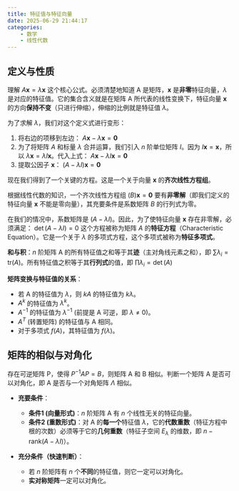 ```yaml
---
title: 特征值与特征向量
date: 2025-06-29 21:44:17
categories:
    - 数学
    - 线性代数
---
```

## 定义与性质
理解 $A\mathbf{x} = \lambda\mathbf{x}$ 这个核心公式。必须清楚地知道 A 是矩阵，$\mathbf{x}$ 是**非零**特征向量，$\lambda$ 是对应的特征值。它的集合含义就是在矩阵 A 所代表的线性变换下，特征向量 $\mathbf{x}$ 的方向**保持不变**（只进行伸缩），伸缩的比例就是特征值 $\lambda$。

为了求解 $\lambda$，我们对这个定义式进行变形：

1.  将右边的项移到左边：
    $A\mathbf{x} - \lambda\mathbf{x} = \mathbf{0}$
2.  为了将矩阵 $A$ 和标量 $\lambda$ 合并运算，我们引入 $n$ 阶单位矩阵 $I$。因为 $I\mathbf{x} = \mathbf{x}$，所以 $\lambda\mathbf{x} = \lambda I\mathbf{x}$。代入上式：
    $A\mathbf{x} - \lambda I\mathbf{x} = \mathbf{0}$
3.  提取公因子 $\mathbf{x}$：
    $(A - \lambda I)\mathbf{x} = \mathbf{0}$

现在我们得到了一个关键的方程。这是一个关于向量 $\mathbf{x}$ 的**齐次线性方程组**。

根据线性代数的知识，一个齐次线性方程组 $(B)\mathbf{x} = \mathbf{0}$ 要有**非零解**（即我们定义的特征向量 $\mathbf{x}$ 不能是零向量），其充要条件是系数矩阵 $B$ 的行列式为零。

在我们的情况中，系数矩阵是 $(A - \lambda I)$。因此，为了使特征向量 $\mathbf{x}$ 存在非零解，必须满足：
$\det(A - \lambda I) = 0$
这个方程被称为矩阵 $A$ 的**特征方程**（Characteristic Equation）。它是一个关于 $\lambda$ 的多项式方程，这个多项式被称为**特征多项式**。

**和与积**：$n$ 阶矩阵 A 的所有特征值之和等于其**迹**（主对角线元素之和），即 $\sum \lambda_i = \text{tr}(A)$。所有特征值之积等于其**行列式**的值，即 $\prod \lambda_i = \det(A)$

**矩阵变换与特征值的关系**：

* 若 A 的特征值为 $\lambda$，则 $kA$ 的特征值为 $k\lambda$。
* $A^k$ 的特征值为 $\lambda^k$。
* $A^{-1}$ 的特征值为 $\lambda^{-1}$ (前提是 A 可逆，即 $\lambda \neq 0$)。
* $A^T$ (转置矩阵) 的特征值与 A 相同。
* 对于多项式 $f(A)$，其特征值为 $f(\lambda)$。

## 矩阵的相似与对角化
存在可逆矩阵 P，使得 $P^{-1}AP = B$，则矩阵 A 和 B 相似。判断一个矩阵 A 是否可以对角化，即 A 是否与一个对角矩阵 $\Lambda$ 相似。

* **充要条件**：

    * **条件1 (向量形式)**：$n$ 阶矩阵 A 有 $n$ 个线性无关的特征向量。
    * **条件2 (重数形式)**：对 A 的**每一个**特征值 $\lambda$，它的**代数重数**（特征方程中根的次数）必须等于它的**几何重数**（特征子空间 $E_\lambda$ 的维数，即 $n - \text{rank}(A - \lambda I)$）。

* **充分条件（快速判断）**：

    * 若 $n$ 阶矩阵有 $n$ 个**不同**的特征值，则它一定可以对角化。
    * **实对称矩阵**一定可以对角化。
